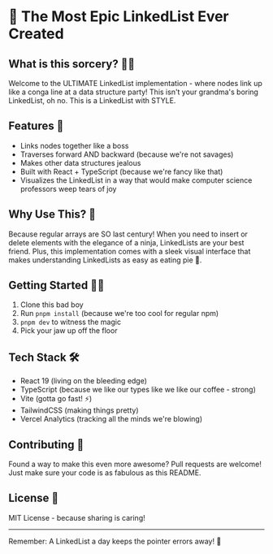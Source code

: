 # 🔗 The Most Epic LinkedList Ever Created

## What is this sorcery? 🧙‍♂️

Welcome to the ULTIMATE LinkedList implementation - where nodes link up like a conga line at a data structure party! This isn't your grandma's boring LinkedList, oh no. This is a LinkedList with STYLE.

## Features 🚀

- Links nodes together like a boss
- Traverses forward AND backward (because we're not savages)
- Makes other data structures jealous
- Built with React + TypeScript (because we're fancy like that)
- Visualizes the LinkedList in a way that would make computer science professors weep tears of joy

## Why Use This? 🤔

Because regular arrays are SO last century! When you need to insert or delete elements with the elegance of a ninja, LinkedLists are your best friend. Plus, this implementation comes with a sleek visual interface that makes understanding LinkedLists as easy as eating pie 🥧.

## Getting Started 🏃‍♂️

1. Clone this bad boy
2. Run `pnpm install` (because we're too cool for regular npm)
3. `pnpm dev` to witness the magic
4. Pick your jaw up off the floor

## Tech Stack 🛠️

- React 19 (living on the bleeding edge)
- TypeScript (because we like our types like we like our coffee - strong)
- Vite (gotta go fast! ⚡)
- TailwindCSS (making things pretty)
- Vercel Analytics (tracking all the minds we're blowing)

## Contributing 🤝

Found a way to make this even more awesome? Pull requests are welcome! Just make sure your code is as fabulous as this README.

## License 📜

MIT License - because sharing is caring!

---

Remember: A LinkedList a day keeps the pointer errors away! 🎯
